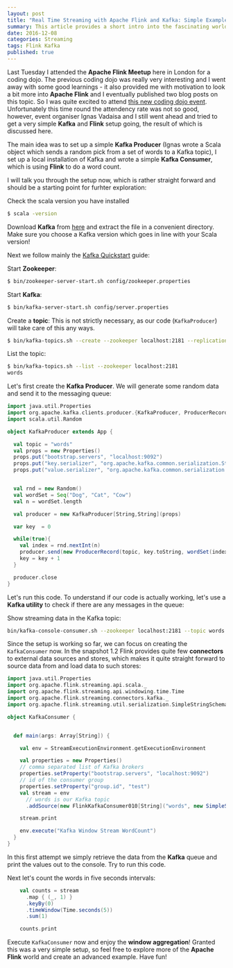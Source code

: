 ```yaml
---
layout: post
title: "Real Time Streaming with Apache Flink and Kafka: Simple Example"
summary: This article provides a short intro into the fascinating world of Apache Flink
date: 2016-12-08
categories: Streaming
tags: Flink Kafka
published: true
--- 
```


Last Tuesday I attended the **Apache Flink Meetup** here in London for a coding dojo. The previous coding dojo was really very interesting and I went away with some good learnings - it also provided me with motivation to look a bit more into **Apache Flink** and I eventually published two blog posts on this topic. So I was quite excited to attend [this new coding dojo event](https://www.meetup.com/Apache-Flink-London-Meetup/events/235900942/). Unfortunately this time round the attendency rate was not so good, however, event organiser Ignas Vadaisa and I still went ahead and tried to get a very simple **Kafka** and **Flink** setup going, the result of which is discussed here.

The main idea was to set up a simple **Kafka Producer** (Ignas wrote a Scala object which sends a random pick from a set of words to a Kafka topic), I set up a local installation of Kafka and wrote a simple **Kafka Consumer**, which is using **Flink** to do a word count.

I will talk you through the setup now, which is rather straight forward and should be a starting point for furhter exploration:

Check the scala version you have installed

```bash
$ scala -version
```

Download **Kafka** from [here](https://kafka.apache.org/downloads) and extract the file in a convenient directory. Make sure you choose a Kafka version which goes in line with your Scala version!

Next we follow mainly the [Kafka Quickstart](https://kafka.apache.org/documentation.html#quickstart) guide:


Start **Zookeeper**:

```bash
$ bin/zookeeper-server-start.sh config/zookeeper.properties
```

Start **Kafka**:

```bash
$ bin/kafka-server-start.sh config/server.properties
```

Create a **topic**: This is not strictly necessary, as our code (`KafkaProducer`) will take care of this any ways.

```bash
$ bin/kafka-topics.sh --create --zookeeper localhost:2181 --replication-factor 1 --partitions 1 --topic words
```

List the topic:

```bash
$ bin/kafka-topics.sh --list --zookeeper localhost:2181
words
```

Let's first create the **Kafka Producer**. We will generate some random data and send it to the messaging queue:

```scala
import java.util.Properties
import org.apache.kafka.clients.producer.{KafkaProducer, ProducerRecord}
import scala.util.Random

object KafkaProducer extends App {

  val topic = "words"
  val props = new Properties()
  props.put("bootstrap.servers", "localhost:9092")
  props.put("key.serializer", "org.apache.kafka.common.serialization.StringSerializer")
  props.put("value.serializer", "org.apache.kafka.common.serialization.StringSerializer")


  val rnd = new Random()
  val wordSet = Seq("Dog", "Cat", "Cow")
  val n = wordSet.length

  val producer = new KafkaProducer[String,String](props)

  var key  = 0

  while(true){
    val index = rnd.nextInt(n)
    producer.send(new ProducerRecord(topic, key.toString, wordSet(index)))
    key = key + 1
  }

  producer.close
}
```

Let's run this code. To understand if our code is actually working, let's use a **Kafka utility** to check if there are any messages in the queue:


Show streaming data in the Kafka topic:

```bash
bin/kafka-console-consumer.sh --zookeeper localhost:2181 --topic words
```

Since the setup is working so far, we can focus on creating the `KafkaConsumer` now. In the snapshot 1.2 Flink provides quite few **connectors** to external data sources and stores, which makes it quite straight forward to source data from and load data to such stores:

```scala
import java.util.Properties
import org.apache.flink.streaming.api.scala._
import org.apache.flink.streaming.api.windowing.time.Time
import org.apache.flink.streaming.connectors.kafka._
import org.apache.flink.streaming.util.serialization.SimpleStringSchema

object KafkaConsumer {


  def main(args: Array[String]) {

    val env = StreamExecutionEnvironment.getExecutionEnvironment

    val properties = new Properties()
    // comma separated list of Kafka brokers
    properties.setProperty("bootstrap.servers", "localhost:9092")
    // id of the consumer group
    properties.setProperty("group.id", "test")
    val stream = env
      // words is our Kafka topic
      .addSource(new FlinkKafkaConsumer010[String]("words", new SimpleStringSchema(), properties))

    stream.print

    env.execute("Kafka Window Stream WordCount")
  }
}
```

In this first attempt we simply retrieve the data from the **Kafka** queue and print the values out to the console. Try to run this code.

Next let's count the words in five seconds intervals:

```scala
    val counts = stream
      .map { (_, 1) }
      .keyBy(0)
      .timeWindow(Time.seconds(5))
      .sum(1)

    counts.print
```

Execute `KafkaConsumer` now and enjoy the **window aggregation**! Granted this was a very simple setup, so feel free to explore more of the **Apache Flink** world and create an advanced example. Have fun!

